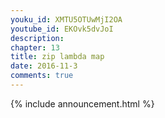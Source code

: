 ```yaml
---
youku_id: XMTU5OTUwMjI2OA
youtube_id: EKOvk5dvJoI
description: 
chapter: 13
title: zip lambda map
date: 2016-11-3
comments: true
---
```



{% include announcement.html %}